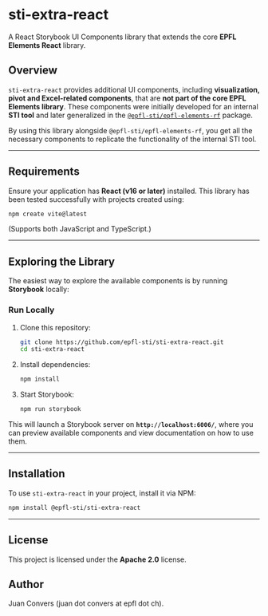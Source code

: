 # **sti-extra-react**  

A React Storybook UI Components library that extends the core **EPFL Elements React** library.  

## Overview  

`sti-extra-react` provides additional UI components, including **visualization, pivot and Excel-related components**, that are **not part of the core EPFL Elements library**. These components were initially developed for an internal **STI tool** and later generalized in the [`@epfl-sti/epfl-elements-rf`](https://www.npmjs.com/package/@epfl-sti/epfl-elements-rf) package.  

By using this library alongside `@epfl-sti/epfl-elements-rf`, you get all the necessary components to replicate the functionality of the internal STI tool.  

---

## **Requirements**  

Ensure your application has **React (v16 or later)** installed. This library has been tested successfully with projects created using:  

```sh
npm create vite@latest
```

(Supports both JavaScript and TypeScript.)  

---

## **Exploring the Library**  

The easiest way to explore the available components is by running **Storybook** locally:  

### **Run Locally**  

1. Clone this repository:  

   ```sh
   git clone https://github.com/epfl-sti/sti-extra-react.git
   cd sti-extra-react
   ```

2. Install dependencies:  

   ```sh
   npm install
   ```

3. Start Storybook:  

   ```sh
   npm run storybook
   ```

This will launch a Storybook server on **`http://localhost:6006/`**, where you can preview available components and view documentation on how to use them.  

---

## **Installation**  

To use `sti-extra-react` in your project, install it via NPM:  

```sh
npm install @epfl-sti/sti-extra-react
```

---

## **License**  

This project is licensed under the **Apache 2.0** license.  

## **Author**  

Juan Convers (juan dot convers at epfl dot ch).

